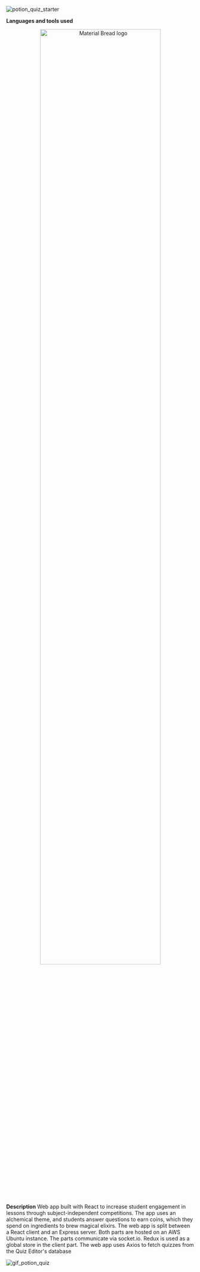 ![potion_quiz_starter](https://user-images.githubusercontent.com/16481598/221392045-02304a78-b33c-4a41-a874-6ca06bb33114.png)



**Languages and tools used**

<p align="center">
  <img width="80%" src="https://user-images.githubusercontent.com/16481598/221394297-07336305-7642-45fb-9530-432b6ae2c704.png" alt="Material Bread logo">
</p>


**Description**
Web app built with React to increase student engagement in lessons through subject-independent competitions.
The app uses an alchemical theme, and students answer questions to earn coins, which they spend on ingredients
to brew magical elixirs. The web app is split between a React client and an Express server. Both parts are hosted
on an AWS Ubuntu instance. The parts communicate via socket.io. Redux is used as a global store in the client part.
The web app uses Axios to fetch quizzes from the Quiz Editor's database





![gif_potion_quiz](https://user-images.githubusercontent.com/16481598/221392077-61883de7-589a-4a74-88c1-92ce3e08454b.gif)

